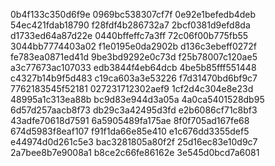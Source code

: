 0b4f133c350d6f9e
0969bc538307cf7f
0e92e1befedb4deb
54ec421fdab18790
f28fdf4b286732a7
2bcf0381d9efd8da
d1733ed64a87d22e
0440bffeffc7a3ff
72c06f00b775fb55
3044bb7774403a02
f1e0195e0da2902b
d136c3ebeff0272f
fe783ea0871ed41d
9be3bd9292e0c73d
f25b78007c120ae5
a3c77673ac107033
edb3844f4eb64dcb
4be5b85fff551448
c4327b14b9f5d483
c19ca603a3e53226
f7d31470bd6bf9c7
7762183545f52181
027231712302aef9
1cf2d4c304e8e23d
48995a1c313ea88b
bc9d83e944d3a05a
4a0ca5401528db95
6d57d257aacb8f73
db29c3a42495d3fd
e2b6086cf71c8bf3
43adfe70618d7591
6a5905489fa175ae
8f0f705ad167fe68
674d5983f8eaf107
f91f1da66e85e410
e1c676dd3355def5
e44974d0d261c5e3
bac3281805a80f2f
25d16ec83e10d9c7
2a7bee8b7e9008a1
b8ce2c66fe86162e
3e545d0bcd7a6081
